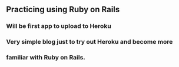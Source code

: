 ## Practicing using Ruby on Rails
### Will be first app to upload to Heroku

### Very simple blog just to try out Heroku and become more
### familiar with Ruby on Rails.

